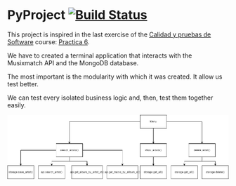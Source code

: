 # PyProject [![Build Status](https://app.travis-ci.com/gera9/PyProject.svg?branch=master)](https://app.travis-ci.com/gera9/PyProject)
This project is inspired in the last exercise of the [Calidad y pruebas de Software](https://github.com/schiob/TestingSistemas)
 course: [Practica 6](https://github.com/schiob/TestingSistemas/tree/master/ago-dic-2021/practicas/practica6).

We have to created a terminal application that interacts with the Musixmatch API and the MongoDB database.

The most important is the modularity with which it was created. It allow us test better. 

We can test every isolated business logic and, then, test them together easily.

![diagram](diagram.png "San Juan Mountains")
